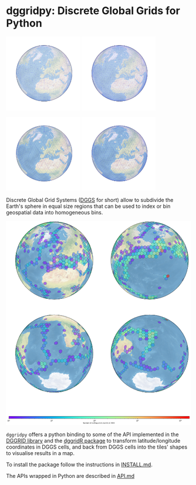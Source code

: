 # dggridpy: Discrete Global Grids for Python


<img src="notebooks/image/ISEA3H.png" width="40%"/> <img src="notebooks/image/ISEA4H.png" width="40%"/>

<img src="notebooks/image/ISEA4D.png" width="40%"/> <img src="notebooks/image/ISEA4T.png" width="40%"/>



Discrete Global Grid Systems ([DGGS](http://www.opengeospatial.org/projects/groups/dggsswg) for short) allow to subdivide the Earth's sphere in equal size regions that can be used to index or bin geospatial data into homogeneous bins.

![image](notebooks/image/earthquackes.png)

`dggridpy` offers a python binding to some of the API implemented in the [DGGRID library][dggrid] and the [dggridR package][dggridr] to transform latitude/longitude coordinates in DGGS cells, and back from DGGS cells into the tiles' shapes to visualise results in a map.

[dggrid]: http://www.discreteglobalgrids.org/software/
[dggridr]: https://github.com/r-barnes/dggridR



To install the package follow the instructions in [INSTALL.md](INSTALL.md).

The APIs wrapped in Python are described in [API.md](API.md)
